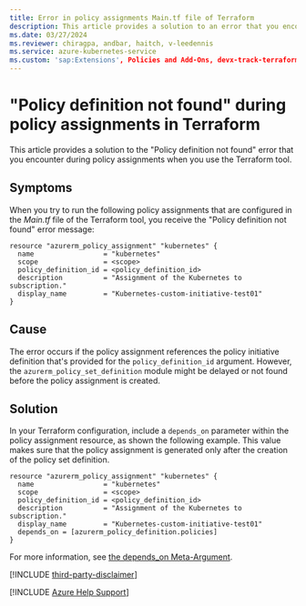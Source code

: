 ```yaml
---
title: Error in policy assignments Main.tf file of Terraform
description: This article provides a solution to an error that you encounter during policy assignments.
ms.date: 03/27/2024
ms.reviewer: chiragpa, andbar, haitch, v-leedennis
ms.service: azure-kubernetes-service
ms.custom: 'sap:Extensions', Policies and Add-Ons, devx-track-terraform
---
```

# "Policy definition not found" during policy assignments in Terraform

This article provides a solution to the "Policy definition not found" error that you encounter during policy assignments when you use the Terraform tool.

## Symptoms

When you try to run the following policy assignments that are configured in the *Main.tf* file of the Terraform tool, you receive the "Policy definition not found" error message:

```
resource "azurerm_policy_assignment" "kubernetes" {
  name                 = "kubernetes"
  scope                = <scope>
  policy_definition_id = <policy_definition_id>
  description          = "Assignment of the Kubernetes to subscription."
  display_name         = "Kubernetes-custom-initiative-test01"
}
```

## Cause

The error occurs if the policy assignment references the policy initiative definition that's provided for the `policy_definition_id` argument. However, the `azurerm_policy_set_definition` module might be delayed or not found before the policy assignment is created.

## Solution

In your Terraform configuration, include a `depends_on` parameter within the policy assignment resource, as shown the following example. This value makes sure that the policy assignment is generated only after the creation of the policy set definition. 

```
resource "azurerm_policy_assignment" "kubernetes" {
  name                 = "kubernetes"
  scope                = <scope>
  policy_definition_id = <policy_definition_id>
  description          = "Assignment of the Kubernetes to subscription."
  display_name         = "Kubernetes-custom-initiative-test01"
  depends_on = [azurerm_policy_definition.policies]
}
```

For more information, see [the depends_on Meta-Argument](https://developer.hashicorp.com/terraform/language/meta-arguments/depends_on).

[!INCLUDE [third-party-disclaimer](../../../includes/third-party-disclaimer.md)]

[!INCLUDE [Azure Help Support](../../../includes/azure-help-support.md)]
